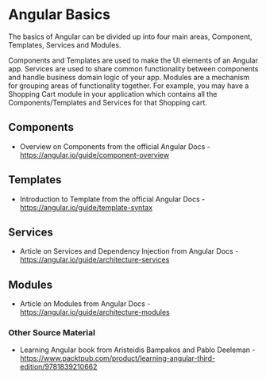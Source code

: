 # Angular Basics

The basics of Angular can be divided up into four main areas, Component, Templates, Services and Modules.

Components and Templates are used to make the UI elements of an Angular app. Services are used to share common functionality 
between components and handle business domain logic of your app. Modules are a mechanism for
grouping areas of functionality together. For example, you may have a Shopping Cart module in your application
which contains all the Components/Templates and Services for that Shopping cart.

## Components

- Overview on Components from the official Angular Docs - https://angular.io/guide/component-overview


## Templates

- Introduction to Template from the official Angular Docs - https://angular.io/guide/template-syntax

## Services

- Article on Services and Dependency Injection from Angular Docs - https://angular.io/guide/architecture-services

## Modules

- Article on Modules from Angular Docs - https://angular.io/guide/architecture-modules


### Other Source Material

- Learning Angular book from Aristeidis Bampakos and Pablo Deeleman - https://www.packtpub.com/product/learning-angular-third-edition/9781839210662

